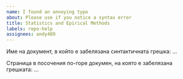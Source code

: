 ```yaml
---
name: I found an annoying typo
about: Please use if you notice a syntax error
title: Statistics and Epirical Methods
labels: repo-help
assignees: andy489
---
```


Име на документ, в който е забелязана синтактичната грешка:
...

Страница в посочения по-горе докумен, на която е забелязана грешката:
...
